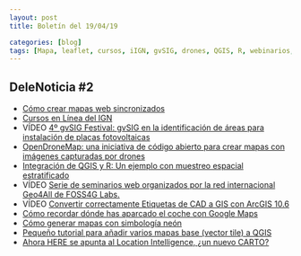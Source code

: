 ```yaml
---
layout: post
title: Boletín del 19/04/19

categories: [blog]
tags: [Mapa, leaflet, cursos, iIGN, gvSIG, drones, QGIS, R, webinarios, CAD, ArcGIS, GoogleMaps, simbología, vectortiles, HERE, LocationIntelligence]
---
```


## DeleNoticia #2

* [Cómo crear mapas web sincronizados](https://mappinggis.com/2018/11/como-crear-mapas-web-sincronizados)
* [Cursos en Línea del IGN](http://cursos.ign.es/)
* VÍDEO [4º gvSIG Festival: gvSIG en la identificación de áreas para instalación de placas fotovoltaicas](https://youtu.be/bXbSVdJS_ts)
* [OpenDroneMap: una iniciativa de código abierto para crear mapas con imágenes capturadas por drones](https://www.microsiervos.com/archivo/drones/opendronemap-codigo-abierto-mapas-con-imagenes-capturadas-drones.html)
* [Integración de QGIS y R: Un ejemplo con muestreo espacial estratificado](http://amsantac.co/blog/es/2015/10/31/qgis-r-es.html)
* VÍDEO [Serie de seminarios web organizados por la red internacional Geo4All de FOSS4G Labs.](https://www.youtube.com/channel/UCL1E2akvCNWP_nC0p5CpB8g)
* VÍDEO [Convertir correctamente Etiquetas de CAD a GIS con ArcGIS 10.6](https://www.youtube.com/watch?v=Cjm7aa6SxIA)
* [Cómo recordar dónde has aparcado el coche con Google Maps](http://feeds.weblogssl.com/~r/genbeta/~3/0K4FCgbSUbc/como-recordar-donde-has-aparcado-coche-google-maps)
* [Cómo generar mapas con simbología neón](http://www.gisandbeers.com/como-generar-mapas-simbologia-neon/)
* [Pequeño tutorial para añadir varios mapas base (vector tile) a QGIS](https://www.linkedin.com/pulse/a%25C3%25B1adir-un-listado-de-mapas-base-qgis-3-juan-pablo-or%25C3%25A1n-c%25C3%25A1ceres)
* [Ahora HERE se apunta al Location Intelligence, ¿un nuevo CARTO?](https://explore.xyz.here.com/)
